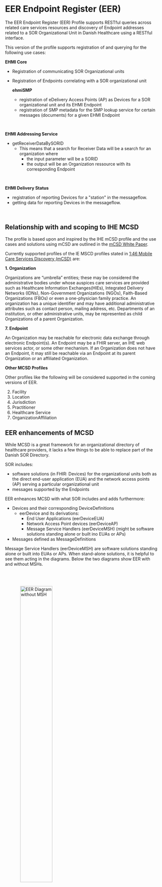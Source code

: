 # EER Endpoint Register (EER)

The EER Endpoint Register (EER) Profile supports RESTful queries across related care services resources and discovery of Endpoint addresses related to a SOR Organizational Unit in Danish Healthcare using a RESTful interface.

This version of the profile supports registration of and querying for the following use cases:

**EHMI Core**
- Registration of communicating SOR Organizational units
- Registration of Endpoints correlating with a SOR organizational unit

  **ehmiSMP**
    - registration of eDelivery Access Points (AP) as Devices for a SOR organizational unit and its EHMI Endpoint
    - registration of SMP metadata for the SMP lookup service for certain messages (documents) for a given EHMI Endpoint

<br>

**EHMI Addressing Service**
- getReceiverDataBySORID
  - This means that a search for Receiver Data will be a search for an organization where 
      - the input parameter will be a SORID 
      - the output will be an Organization ressource with its corresponding Endpoint

<br>

**EHMI Delivery Status**
- registration of reporting Devices for a "station" in the messageflow.
- getting data for reporting Devices in the messageflow.

<br>

## Relationship with and scoping to IHE MCSD

The profile is based upon and inspired by the IHE mCSD profile and the use cases and solutions using mCSD are outlined in the [mCSD White Paper](https://profiles.ihe.net/ITI/papers/mCSD/index.html).

Currently supported profiles of the IE MSCD profiles stated in [1:46 Mobile Care Services Discovery (mCSD)](https://profiles.ihe.net/ITI/mCSD/volume-1.html#1-46-mobile-care-services-discovery-mcsd) are:

**1. Organization**

Organizations are “umbrella” entities; these may be considered the administrative bodies under whose auspices care services are provided such as Healthcare Information Exchanges(HIEs), Integrated Delivery Networks (IDNs), Non-Government Organizations (NGOs), Faith-Based Organizations (FBOs) or even a one-physician family practice. An organization has a unique identifier and may have additional administrative attributes such as contact person, mailing address, etc. Departments of an institution, or other administrative units, may be represented as child Organizations of a parent Organization.

**7. Endpoint**

An Organization may be reachable for electronic data exchange through electronic Endpoint(s). An Endpoint may be a FHIR server, an IHE web services actor, or some other mechanism. If an Organization does not have an Endpoint, it may still be reachable via an Endpoint at its parent Organization or an affiliated Organization.

**Other MCSD Profiles**

Other profiles like the following will be considered supported in the coming versions of EER.

  2. Facility
  3. Location 
  4. Jurisdiction 
  5. Practitioner 
  6. Healthcare Service 
  8. OrganizationAffiliation 

<!--
## EER actors and transactions

EER will support the following MCSD actors and their transactions in this version:

Table 1: EER Profile - Actors and Transactions

| Actors | Transactions	| Initiator or Responder | Optionality | Reference |
| ------ | ------------ | ---------------------- | ----------- | --------- | 
| Care Services Selective Consumer	| Find Matching Care Services [IHE-ITI-90]	| Initiator	| R	| ITI TF-2: 3.90
| Care Services Selective Supplier	| Find Matching Care Services [IHE-ITI-90]	| Responder	| R	| ITI TF-2: 3.90
| Care Services Update Consumer	Request | Care Services Updates [IHE-ITI-91]	| Initiator	| R	| ITI TF-2: 3.91
| Care Services Update Supplier	Request | Care Services Updates [IHE-ITI-91]	| Responder	| R	| ITI TF-2: 3.91

While Consumer Actors (clients) will implement the Initiator transactions, EER as a Supplier Actor will implement the Responder transactions.
-->

## EER enhancements of MCSD

While MCSD is a great framework for an organizational directory of healthcare providers, it lacks a few things to be able to replace part of the Danish SOR Directory.

SOR includes:

- software solutions (in FHIR: Devices) for the organizational units both as the direct end-user application (EUA) and the network access points (AP) serving a particular organizational unit
- messages supported by the Endpoints

EER enheances MCSD with what SOR includes and adds furthermore:

- Devices and their corresponding DeviceDefinitions
  - eerDevice and its derivations:
    - End User Applications (eerDeviceEUA)
    - Network Access Point devices (eerDeviceAP)
    - Message Service Handlers (eerDeviceMSH) (might be software solutions standing alone or built ino EUAs or APs)
- Messages defined as MessageDefinitions

Message Service Handlers (eerDeviceMSH) are software solutions standing alone or built into EUAs or APs. When stand-alone solutions, it is helpful to see them acting in the diagrams. Below the two diagrams show EER with and without MSHs.

<figure>
  <img src="eerDiagramWithoutMSH.png" alt="EER Diagram without MSH" style="vertical-align:middle;margin:50px 10px;width:50%">
  <figcaption><b>EER Diagram without MSH</b></figcaption>
</figure>
<br clear="all">

<!--img src="hr.png" alt="HR">
<br clear="all"-->
<!--div include eerDiagramWithMSH.svg %} </div-->

<figure>
  <img src="eerDiagramWithMSH.png" alt="EER Diagram including MSH" style="vertical-align:middle;margin:50px 10px;width:50%">  
  <figcaption><b>EER Diagram including MSH</b></figcaption>
</figure>
<br clear="all">


### Security for the calls to EER

The calls for EER are always produced in a security context. 

[The calls for EER are described here](security-EER-english.html)
